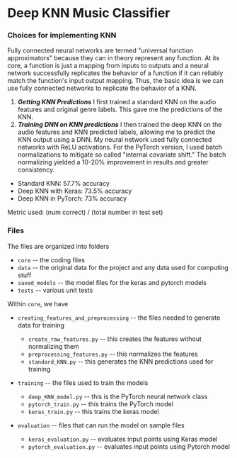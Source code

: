 # Deep KNN Music Classifier 


### Choices for implementing KNN 

Fully connected neural networks are termed "universal function approximators" because they can in theory represent any function. At its core, a function is just a mapping from inputs to outputs and a neural network successfully replicates the behavior of a function if it can reliably match the function's input output mapping. Thus, the basic idea is we can use fully connected networks to replicate the behavior of a KNN. 


1. ***Getting KNN Predictions*** I first trained a standard KNN on the audio features and original genre labels. This gave me the predictions of the KNN. 
2. ***Training DNN on KNN predictions*** I then trained the deep KNN on the audio features and KNN predicted labels, allowing me to predict the KNN output using a DNN. My neural network used fully connected networks with ReLU activations. For the PyTorch version, I used batch normalizations to mitigate so called "internal covariate shift." The batch normalizing yielded a 10-20% improvement in results and greater consistency. 


* Standard KNN: 57.7% accuracy 
* Deep KNN with Keras: 73.5% accuracy 
* Deep KNN in PyTorch: 73% accuracy 

Metric used: (num correct) / (total number in test set)


### Files 

The files are organized into folders 
* `core` -- the coding files 
* `data` -- the original data for the project and any data used for computing stuff
* `saved_models` -- the model files for the keras and pytorch models 
* `tests` -- various unit tests 


Within `core`, we have 
* `creating_features_and_preprocessing` -- the files needed to generate data for training 
    * `create_raw_features.py` -- this creates the features without normalizing them 
    * `preprocessing_features.py` -- this normalizes the features 
    * `standard_KNN.py` -- this generates the KNN predictions used for training 
* `training` -- the files used to train the models 
    * `deep_KNN_model.py` -- this is the PyTorch neural network class 
    * `pytorch_train.py` -- this trains the PyTorch model 
    * `keras_train.py` -- this trains the keras model 

* `evaluation` -- files that can run the model on sample files 
    * `keras_evaluation.py` -- evaluates input points using Keras model 
    * `pytorch_evaluation.py` -- evaluates input points using Pytorch model 
